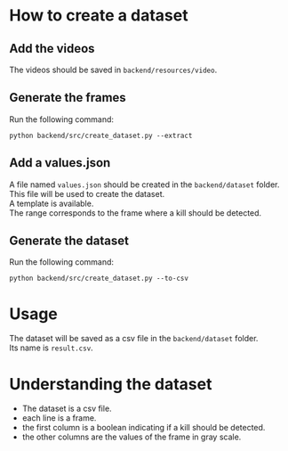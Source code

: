 # How to create a dataset
## Add the videos
The videos should be saved in `backend/resources/video`.

## Generate the frames
Run the following command:
```
python backend/src/create_dataset.py --extract
```

## Add a values.json
A file named `values.json` should be created in the `backend/dataset` folder.\
This file will be used to create the dataset.\
A template is available.\
The range corresponds to the frame where a kill should be detected.

## Generate the dataset
Run the following command:
```
python backend/src/create_dataset.py --to-csv
```

# Usage
The dataset will be saved as a csv file in the `backend/dataset` folder.\
Its name is `result.csv`.

# Understanding the dataset
- The dataset is a csv file.
- each line is a frame.
- the first column is a boolean indicating if a kill should be detected.
- the other columns are the values of the frame in gray scale.
